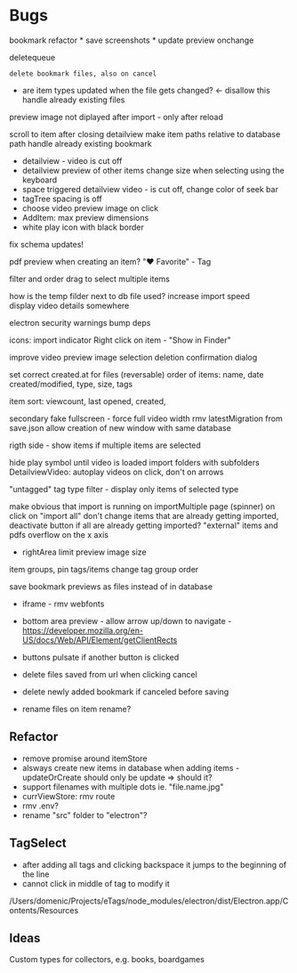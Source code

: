 # Bugs

bookmark refactor
    * save screenshots
    * update preview onchange

deletequeue

    delete bookmark files, also on cancel

* are item types updated when the file gets changed? <- disallow this
handle already existing files


preview image not diplayed after import - only after reload  

scroll to item after closing detailview
make item paths relative to database path
handle already existing bookmark

* detailview - video is cut off
* detailview preview of other items change size when selecting using the keyboard
* space triggered detailview video - is cut off, change color of seek bar
* tagTree spacing is off
* choose video preview image on click
* AddItem: max preview dimensions
* white play icon with black border

fix schema updates!

pdf preview when creating an item?
"❤️ Favorite" - Tag

filter and order
drag to select multiple items


how is the temp filder next to db file used?
increase import speed  
display video details somewhere  

electron security warnings
bump deps

icons: import indicator
Right click on item - "Show in Finder"

improve video preview image selection
deletion confirmation dialog

set correct created.at for files
(reversable) order of items: name, date created/modified, type, size, tags

item sort: viewcount, last opened, created, 

secondary fake fullscreen - force full video width
rmv latestMigration from save.json
allow creation of new window with same database

rigth side - show items if multiple items are selected

hide play symbol until video is loaded
import folders with subfolders
DetailviewVideo: autoplay videos on click, don't on arrows 

"untagged" tag
type filter - display only items of selected type

make obvious that import is running on importMultiple page (spinner) on click on "import all" don't change items that are already getting imported, deactivate button if all are already getting imported?
"external" items and pdfs overflow on the x axis
* rightArea limit preview image size

item groups, pin tags/items
change tag group order

save bookmark previews as files instead of in database


* iframe - rmv webfonts
* bottom area preview - allow arrow up/down to navigate - https://developer.mozilla.org/en-US/docs/Web/API/Element/getClientRects

* buttons pulsate if another button is clicked

* delete files saved from url when clicking cancel
* delete newly added bookmark if canceled before saving

* rename files on item rename?

## Refactor
* remove promise around itemStore
* alsways create new items in database when adding items - updateOrCreate should only be update => should it?
* support filenames with multiple dots ie. "file.name.jpg"
* currViewStore: rmv route
* rmv .env?
* rename "src" folder to "electron"?

## TagSelect
* after adding all tags and clicking backspace it jumps to the beginning of the line
* cannot click in middle of tag to modify it



/Users/domenic/Projects/eTags/node_modules/electron/dist/Electron.app/Contents/Resources


## Ideas
Custom types for collectors, e.g. books, boardgames
